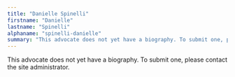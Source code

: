```yaml
---
title: "Danielle Spinelli"
firstname: "Danielle"
lastname: "Spinelli"
alphaname: "spinelli-danielle"
summary: "This advocate does not yet have a biography. To submit one, please contact the site administrator."
---
```

This advocate does not yet have a biography. To submit one, please contact the site administrator.

